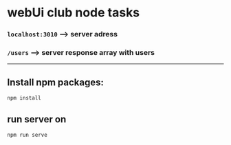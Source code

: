 # webUi club node tasks

### `localhost:3010` --> server adress

### `/users` --> server response array with users

---

## Install npm packages:

```
npm install
```

## run server on

```
npm run serve
```
